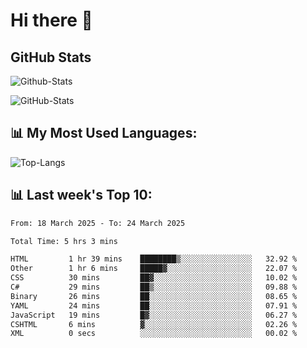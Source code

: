 # Hi there 👋

## GitHub Stats
![Github-Stats](https://github-readme-stats-sigma-five.vercel.app/api?username=ltorson&show_icons=true&theme=radical&count_private=true&show=reviews,discussions_started,discussions_answered,prs_merged,prs_merged_percentage)

![GitHub-Stats](https://github-readme-stats.vercel.app/api/wakatime?username=LeeTorson&theme=synthwave&size_weight=0.5&count_weight=0.5&title_color=36F9F6&langs_count=10&count_private=true)

## 📊 My Most Used Languages:
![Top-Langs](https://github-readme-stats-sigma-five.vercel.app/api/top-langs/?username=LTorson&layout=compact&langs_count=10)


## 📊 Last week's Top 10:
<!--START_SECTION:waka-->

```txt
From: 18 March 2025 - To: 24 March 2025

Total Time: 5 hrs 3 mins

HTML         1 hr 39 mins    ████████▒░░░░░░░░░░░░░░░░   32.92 %
Other        1 hr 6 mins     █████▓░░░░░░░░░░░░░░░░░░░   22.07 %
CSS          30 mins         ██▓░░░░░░░░░░░░░░░░░░░░░░   10.02 %
C#           29 mins         ██▒░░░░░░░░░░░░░░░░░░░░░░   09.88 %
Binary       26 mins         ██░░░░░░░░░░░░░░░░░░░░░░░   08.65 %
YAML         24 mins         ██░░░░░░░░░░░░░░░░░░░░░░░   07.91 %
JavaScript   19 mins         █▓░░░░░░░░░░░░░░░░░░░░░░░   06.27 %
CSHTML       6 mins          ▓░░░░░░░░░░░░░░░░░░░░░░░░   02.26 %
XML          0 secs          ░░░░░░░░░░░░░░░░░░░░░░░░░   00.02 %
```

<!--END_SECTION:waka-->
